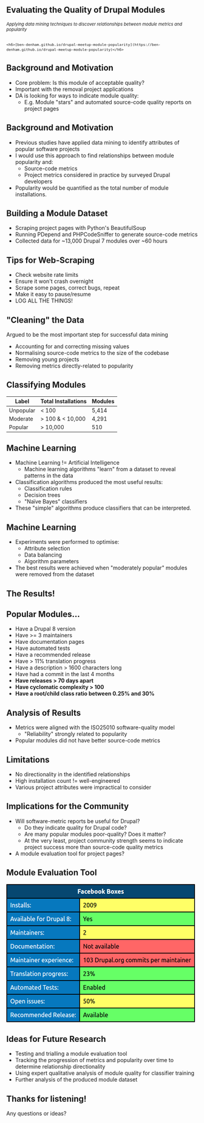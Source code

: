 ## Evaluating the Quality of Drupal Modules

<div style="font-size: 0.8em">
    <h6>Applying data mining techniques to discover relationships between module metrics and popularity</h6>

    <h6>[ben-denham.github.io/drupal-meetup-module-popularity](https://ben-denham.github.io/drupal-meetup-module-popularity)</h6>
</div>



## Background and Motivation

* Core problem: Is this module of acceptable quality? <!-- .element: class="fragment" -->
* Important with the removal project applications <!-- .element: class="fragment" -->
* DA is looking for ways to indicate module quality: <!-- .element: class="fragment" -->
    * E.g. Module "stars" and automated source-code quality reports on
      project pages


## Background and Motivation

* Previous studies have applied data mining to identify attributes of
  popular software projects
* I would use this approach to find relationships between module
  popularity and: <!-- .element: class="fragment" -->
    * Source-code metrics <!-- .element: class="fragment" -->
    * Project metrics considered in practice by surveyed Drupal
      developers <!-- .element: class="fragment" -->
* Popularity would be quantified as the total number of module
  installations.



## Building a Module Dataset

* Scraping project pages with Python's BeautifulSoup <!-- .element: class="fragment" -->
* Running PDepend and PHPCodeSniffer to generate source-code metrics <!-- .element: class="fragment" -->
* Collected data for ~13,000 Drupal 7 modules over ~60 hours <!-- .element: class="fragment" -->


## Tips for Web-Scraping

* Check website rate limits <!-- .element: class="fragment" -->
* Ensure it won't crash overnight <!-- .element: class="fragment" -->
* Scrape some pages, correct bugs, repeat <!-- .element: class="fragment" -->
* Make it easy to pause/resume <!-- .element: class="fragment" -->
* LOG ALL THE THINGS! <!-- .element: class="fragment" -->



## "Cleaning" the Data

Argued to be the most important step for successful data mining <!-- .element: class="fragment" -->

* Accounting for and correcting missing values <!-- .element: class="fragment" -->
* Normalising source-code metrics to the size of the codebase <!-- .element: class="fragment" -->
* Removing young projects <!-- .element: class="fragment" -->
* Removing metrics directly-related to popularity <!-- .element: class="fragment" -->


## Classifying Modules

| Label | Total Installations | Modules |
| ----- | ------------------- | ------- |
| Unpopular | < 100 | 5,414 |
| Moderate | > 100 & < 10,000 | 4,291 |
| Popular | > 10,000 | 510 |



## Machine Learning

* Machine Learning != Artificial Intelligence <!-- .element: class="fragment" -->
    * Machine learning algorithms "learn" from a dataset to reveal
      patterns in the data <!-- .element: class="fragment" -->
* Classification algorithms produced the most useful results: <!-- .element: class="fragment" -->
    * Classification rules
    * Decision trees
    * "Na&iuml;ve Bayes" classifiers
* These "simple" algorithms produce classifiers that can be
  interpreted. <!-- .element: class="fragment" -->


## Machine Learning

* Experiments were performed to optimise:
    * Attribute selection <!-- .element: class="fragment" -->
    * Data balancing <!-- .element: class="fragment" -->
    * Algorithm parameters <!-- .element: class="fragment" -->
* The best results were achieved when "moderately popular" modules
  were removed from the dataset <!-- .element: class="fragment" -->



## The Results!


## Popular Modules...

* Have a Drupal 8 version <!-- .element: style="font-size: 80%;" -->
* Have >= 3 maintainers <!-- .element: style="font-size: 80%;" -->
* Have documentation pages <!-- .element: style="font-size: 80%;" -->
* Have automated tests <!-- .element: style="font-size: 80%;" -->
* Have a recommended release <!-- .element: style="font-size: 80%;" -->
* Have > 11% translation progress <!-- .element: style="font-size: 80%;" -->
* Have a description > 1600 characters long <!-- .element: style="font-size: 80%;" -->
* Have had a commit in the last 4 months <!-- .element: style="font-size: 80%;" -->
* **Have releases > 70 days apart** <!-- .element: style="font-size: 80%;" -->
* **Have cyclomatic complexity > 100** <!-- .element: style="font-size: 80%;" -->
* **Have a root/child class ratio between 0.25% and 30%** <!-- .element: style="font-size: 80%;" -->


## Analysis of Results

* Metrics were aligned with the ISO25010 software-quality model <!-- .element: class="fragment" -->
    * "Reliability" strongly related to popularity
* Popular modules did not have better source-code metrics <!-- .element: class="fragment" -->



## Limitations

* No directionality in the identified relationships <!-- .element: class="fragment" -->
* High installation count != well-engineered <!-- .element: class="fragment" -->
* Various project attributes were impractical to consider <!-- .element: class="fragment" -->



## Implications for the Community

* Will software-metric reports be useful for Drupal? <!-- .element: class="fragment" -->
    * Do they indicate quality for Drupal code? <!-- .element: class="fragment" -->
    * Are many popular modules poor-quality? Does it matter? <!-- .element: class="fragment" -->
    * At the very least, project community strength seems to indicate
      project success more than source-code quality metrics <!-- .element: class="fragment" -->
* A module evaluation tool for project pages? <!-- .element: class="fragment" -->


## Module Evaluation Tool

![Proposed module evaluation tool presenting colour-coded metric values](images/colour-scale.png) <!-- .element: style="border: none;" -->



## Ideas for Future Research

* Testing and trialling a module evaluation tool <!-- .element: class="fragment" -->
* Tracking the progression of metrics and popularity over time to determine
  relationship directionality <!-- .element: class="fragment" -->
* Using expert qualitative analysis of module quality for classifier
  training <!-- .element: class="fragment" -->
* Further analysis of the produced module dataset <!-- .element: class="fragment" -->



## Thanks for listening!

Any questions or ideas?
